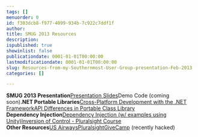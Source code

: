 ```yaml
---
tags: []
menuorder: 0
id: f303dcb8-f977-4099-934b-7c922c7ddf1f
author: 
title: SMUG 2013 Resources
description: 
ispublished: true
showinlist: false
publicationdate: 0001-01-01T00:00:00
lastmodificationdate: 0001-01-01T00:00:00
slug: Resources-from-my-Southernmost-User-Group-presentation-Feb-2013
categories: []

---
```

**SMUG 2013 Presentation**[Presentation Slides](http://sdrv.ms/VBLTBN)Demo Code (coming soon)**.NET Portable Libraries**[Cross-Platform Development with the .NET Framework](http://msdn.microsoft.com/en-us/library/gg597391.aspx)[API Differences in Portable Class Library](http://msdn.microsoft.com/en-us/library/gg597392.aspx)  
**Dependency Injection**[Dependency Injection (w/ examples using Unity)](http://msdn.microsoft.com/en-us/library/ff921152%28v=PandP.20%29.aspx)[Inversion of Control - Pluralsight Course](http://pluralsight.com/training/courses/TableOfContents?courseName=inversion-of-control&amp;highlight=john-sonmez_dependency-injection*1,2,3,4,0,5,6!john-sonmez_building-an-ioc-container*3!john-sonmez_dependency-inversion*0,1,2,3,4,6,7,9,5,8!john-sonmez_inversion-of-control#dependency-injection)  
**Other Resources**[US Airways](http://www.usairways.com/careers)[Pluralsight](http://pluralsight.com)[GiveCamp](http://givecamp.org) (recently hacked)

